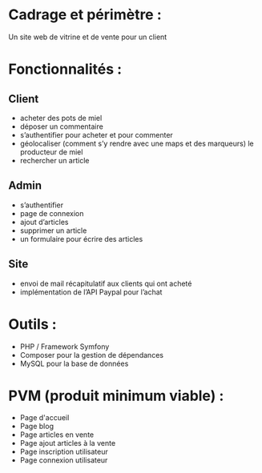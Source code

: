 # Cadrage et périmètre :

Un site web de vitrine et de vente pour un client

# Fonctionnalités :

## Client

* acheter des pots de miel 
* déposer un commentaire 
* s’authentifier pour acheter et pour commenter
* géolocaliser (comment s’y rendre avec une maps et des marqueurs) le producteur de miel
* rechercher un article

## Admin

* s’authentifier 
* page de connexion 
* ajout d’articles 
* supprimer un article 
* un formulaire pour écrire des articles 

## Site

* envoi de mail récapitulatif aux clients qui ont acheté
* implémentation de l’API Paypal pour l’achat

# Outils :

* PHP / Framework Symfony 
* Composer pour la gestion de dépendances
* MySQL pour la base de données

# PVM (produit minimum viable) :

* Page d'accueil 
* Page blog
* Page articles en vente 
* Page ajout articles à la vente 
* Page inscription utilisateur 
* Page connexion utilisateur 
